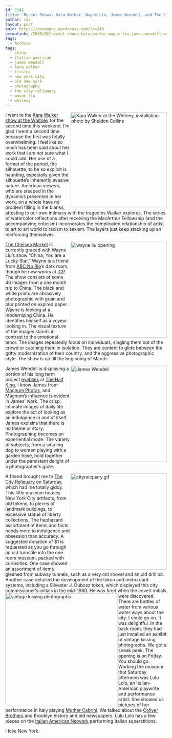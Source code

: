 ```yaml
---
id: 2542
title: 'Recent Shows: Kara Walker, Wayne Liu, James Wendell, and The City Reliquary'
author: ida
layout: post
guid: http://idaimages.wordpress.com/?p=243
permalink: /2008/02/recent-shows-kara-walker-wayne-liu-james-wendell-and-the-city-reliquary/
tags:
  - Archive
tags:
  - china
  - italian-american
  - james wendell
  - kara walker
  - kissing
  - new york city
  - old new york
  - photography
  - the city reliquary
  - wayne liu
  - whitney
---
```

[<img src="http://idaimages.files.wordpress.com/2008/02/karawalker.jpg" alt="Kara Walker at the Whitney, installation photo by Sheldon Collins" align="right" width="300" />][1]I went to the [Kara Walker show at the Whitney][2] for the second time this weekend. I&#8217;m glad I went a second time because the first was totally overwhelming. I feel like so much has been said about her work that I am not sure what I could add. Her use of a format of the period, the silhouette, to be so explicit is haunting, especially given the silhouette&#8217;s inherently evasive nature. American viewers, who are steeped in the dynamics presented in her work, on a whole have no problem filling in the blanks, attesting to our own intimacy with the tragedies Walker explores. The series of watercolor reflections after receiving the MacArthur Fellowship (and the accompanying criticism) incorporates the complicated relationship of artist to art to art world to racism to sexism. The layers just keep stacking up an reinforcing themselves.

<img src="http://idaimages.files.wordpress.com/2008/02/wayne_liu_opening.jpg" alt="wayne liu opening" align="right" width="300" />[The Chelsea Market][3] is currently graced with Wayne Liu&#8217;s show &#8220;China, You are a Lucky Star.&#8221; Wayne is a friend from [ABC No Rio][4]&#8216;s dark room, though he now works at [ICP][5]. The show consists of some 40 images from a one month trip to China. The black and white prints are abrasively photographic with grain and blur printed on expired paper. Wayne is looking at a modernizing China. He identifies himself as a voyeur looking in. The visual texture of the images stands in contrast to the emotional tenor. The images repeatedly focus on individuals, singling them out of the crowd or catching them in isolation. They are content to glide between the gritty modernization of their country, and the aggressive photographic style. The show is up till the beginning of March.

<img src="http://idaimages.files.wordpress.com/2008/02/jameswendell.jpg" alt="James Wendell" align="right" width="300" />James Wendell is displaying a portion of his long term project [eyeblink][6] at [The Half King][7]. I know James from [Magnum Photos][8], and Magnum&#8217;s influence is evident in James&#8217; work. The crisp, intimate images of daily life explore the act of looking as an indulgence in and of itself. James explains that there is no theme or story. Photographing becomes an experiential mode. The variety of subjects, from a snarling dog to women playing with a garden hose, hold together under the persistent delight of a photographer&#8217;s gaze.

<img src="http://idaimages.files.wordpress.com/2008/02/cityreliquary.gif" alt="cityreliquary.gif" align="right" width="300" />A friend brought me to [The City Reliquary][9] on Saturday, which had me totally giddy. This little museum houses New York City artifacts, from old tokens, to pieces of landmark buildings, to excessive statue of liberty collections. The haphazard assortment of items and facts heeds more to indulgence and obsession than accuracy. A suggested donation of $1 is requested as you go through an old turnstile into the one room museum, packed with curiosities. One case showed an assortment of items gleaned from subway tunnels, such as a very old shovel and an old drill bit. Another case detailed the development of the token and metro card systems, including a Silvester J. Dubosz token, which displayed this city commissioner&#8217;s initials in the mid-1980. He was fired when the covert initials were discovered. <img src="http://idaimages.files.wordpress.com/2008/02/event_76kisses.jpg" alt="vintage kissing photographs" align="left" width="350" /> There are bottles of water from various water ways about the city. I could go on. It was delightful. In the back room, they had just installed an exhibit of vintage kissing photographs. We got a sneak peek. The opening is on Friday. You should go. Working the museum that Saturday afternoon was Lulu Lolo, an Italian-American playwrite and performance artist. She showed us pictures of her performance in Italy playing [Mother Cabrini][10]. We talked about the [Collyer Brothers][11] and Brooklyn history and old newspapers. Lulu Lolo has a few pieces on the [Italian American Network][12] performing Italian superstitions.

I love New York.

 [1]: http://www.whitney.org/www/exhibition/kara_walker/exhibition.html
 [2]: http://www.whitney.org/www/exhibition/kara_walker/index.html
 [3]: http://www.chelseamarket.com/
 [4]: http://abcnorio.org/
 [5]: http://www.icp.org/
 [6]: http://www.jameswendell.com/
 [7]: http://www.thehalfking.com/
 [8]: http://www.magnumphotos.com
 [9]: http://www.cityreliquary.org/
 [10]: http://en.wikipedia.org/wiki/Mother_Cabrini
 [11]: http://en.wikipedia.org/wiki/Collyer_brothers
 [12]: http://www.italianamericannetwork.com/ianet/?page=superstitions